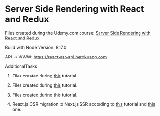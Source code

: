 # Server Side Rendering with React and Redux

Files created during the Udemy.com course:
[Server Side Rendering with React and Redux](https://www.udemy.com/course/server-side-rendering-with-react-and-redux).

Build with Node Version: 8.17.0

API -> WWW: <https://react-ssr-api.herokuapp.com>

AdditionalTasks

1. Files created during [this](https://nils-mehlhorn.de/posts/typescript-nodejs-react-ssr) tutorial.

2. Files created during [this](https://devtails.xyz/how-to-set-up-server-side-rendering-ssr-with-react-and-esbuild) tutorial.

3. Files created during [this](https://www.digitalocean.com/community/tutorials/react-server-side-rendering) tutorial.

4. React.js CSR migration to Next.js SSR according to
   [this](https://vilvaathiban.medium.com/nextjs-convert-client-side-react-app-to-server-side-rendering-in-5-mins-2106ad69f5a5)
   tutorial and
   [this](https://medium.com/@sushmeet.sunger/add-typescript-to-an-existing-nextjs-project-in-5-mins-13b63bc21bb3) one.
